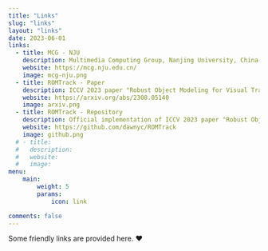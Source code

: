 ```yaml
---
title: "Links"
slug: "links"
layout: "links"
date: 2023-06-01
links:
  - title: MCG - NJU
    description: Multimedia Computing Group, Nanjing University, China
    website: https://mcg.nju.edu.cn/
    image: mcg-nju.png
  - title: ROMTrack - Paper
    description: ICCV 2023 paper "Robust Object Modeling for Visual Tracking"
    website: https://arxiv.org/abs/2308.05140
    image: arxiv.png
  - title: ROMTrack - Repository
    description: Official implementation of ICCV 2023 paper "Robust Object Modeling for Visual Tracking"
    website: https://github.com/dawnyc/ROMTrack
    image: github.png
  # - title:
  #   description:
  #   website:
  #   image:
menu:
    main: 
        weight: 5
        params:
            icon: link

comments: false
---
```


Some friendly links are provided here. ❤️
